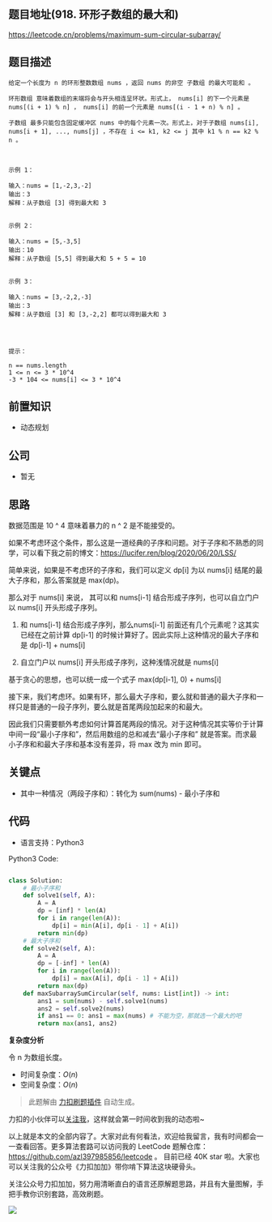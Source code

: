 
## 题目地址(918. 环形子数组的最大和)

https://leetcode.cn/problems/maximum-sum-circular-subarray/

## 题目描述

```
给定一个长度为 n 的环形整数数组 nums ，返回 nums 的非空 子数组 的最大可能和 。

环形数组 意味着数组的末端将会与开头相连呈环状。形式上， nums[i] 的下一个元素是 nums[(i + 1) % n] ， nums[i] 的前一个元素是 nums[(i - 1 + n) % n] 。

子数组 最多只能包含固定缓冲区 nums 中的每个元素一次。形式上，对于子数组 nums[i], nums[i + 1], ..., nums[j] ，不存在 i <= k1, k2 <= j 其中 k1 % n == k2 % n 。

 

示例 1：

输入：nums = [1,-2,3,-2]
输出：3
解释：从子数组 [3] 得到最大和 3


示例 2：

输入：nums = [5,-3,5]
输出：10
解释：从子数组 [5,5] 得到最大和 5 + 5 = 10


示例 3：

输入：nums = [3,-2,2,-3]
输出：3
解释：从子数组 [3] 和 [3,-2,2] 都可以得到最大和 3


 

提示：

n == nums.length
1 <= n <= 3 * 10^4
-3 * 104 <= nums[i] <= 3 * 10^4​​​​​​​
```

## 前置知识

- 动态规划

## 公司

- 暂无

## 思路

数据范围是 10 ^ 4 意味着暴力的 n ^ 2 是不能接受的。

如果不考虑环这个条件，那么这是一道经典的子序和问题。对于子序和不熟悉的同学，可以看下我之前的博文：https://lucifer.ren/blog/2020/06/20/LSS/

简单来说，如果是不考虑环的子序和，我们可以定义 dp[i] 为以 nums[i] 结尾的最大子序和，那么答案就是 max(dp)。

那么对于 nums[i] 来说， 其可以和 nums[i-1] 结合形成子序列，也可以自立门户以 nums[i] 开头形成子序列。

1. 和 nums[i-1] 结合形成子序列，那么nums[i-1] 前面还有几个元素呢？这其实已经在之前计算 dp[i-1] 的时候计算好了。因此实际上这种情况的最大子序和是 dp[i-1] + nums[i]

2. 自立门户以 nums[i] 开头形成子序列，这种浅情况就是 nums[i]

基于贪心的思想，也可以统一成一个式子 max(dp[i-1], 0) + nums[i]

接下来，我们考虑环。如果有环，那么最大子序和，要么就和普通的最大子序和一样只是普通的一段子序列，要么就是首尾两段加起来的和最大。

因此我们只需要额外考虑如何计算首尾两段的情况。对于这种情况其实等价于计算中间一段“最小子序和”，然后用数组的总和减去“最小子序和”
就是答案。而求最小子序和和最大子序和基本没有差异，将 max 改为 min 即可。

## 关键点

- 其中一种情况（两段子序和）：转化为 sum(nums) - 最小子序和

## 代码

- 语言支持：Python3

Python3 Code:

```python

class Solution:
    # 最小子序和
    def solve1(self, A):
        A = A
        dp = [inf] * len(A)
        for i in range(len(A)):
            dp[i] = min(A[i], dp[i - 1] + A[i])
        return min(dp)
    # 最大子序和
    def solve2(self, A):
        A = A
        dp = [-inf] * len(A)
        for i in range(len(A)):
            dp[i] = max(A[i], dp[i - 1] + A[i])
        return max(dp)
    def maxSubarraySumCircular(self, nums: List[int]) -> int:
        ans1 = sum(nums) - self.solve1(nums)
        ans2 = self.solve2(nums)
        if ans1 == 0: ans1 = max(nums) # 不能为空，那就选一个最大的吧
        return max(ans1, ans2)

```


**复杂度分析**

令 n 为数组长度。

- 时间复杂度：$O(n)$
- 空间复杂度：$O(n)$




> 此题解由 [力扣刷题插件](https://leetcode-pp.github.io/leetcode-cheat/?tab=solution-template) 自动生成。 

力扣的小伙伴可以[关注我](https://leetcode-cn.com/u/fe-lucifer/)，这样就会第一时间收到我的动态啦~

以上就是本文的全部内容了。大家对此有何看法，欢迎给我留言，我有时间都会一一查看回答。更多算法套路可以访问我的 LeetCode 题解仓库：https://github.com/azl397985856/leetcode 。 目前已经 40K star 啦。大家也可以关注我的公众号《力扣加加》带你啃下算法这块硬骨头。

关注公众号力扣加加，努力用清晰直白的语言还原解题思路，并且有大量图解，手把手教你识别套路，高效刷题。

![](https://tva1.sinaimg.cn/large/007S8ZIlly1gfcuzagjalj30p00dwabs.jpg)